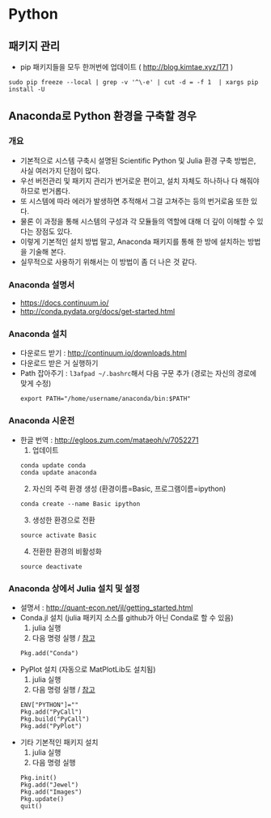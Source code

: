 # Python


## 패키지 관리

* pip 패키지들을 모두 한꺼번에 업데이트 ( http://blog.kimtae.xyz/171 )
```
sudo pip freeze --local | grep -v '^\-e' | cut -d = -f 1  | xargs pip install -U
```



## Anaconda로 Python 환경을 구축할 경우

### 개요
* 기본적으로 시스템 구축시 설명된 Scientific Python 및 Julia 환경 구축 방법은, 사실 여러가지 단점이 많다.
* 우선 버전관리 및 패키지 관리가 번거로운 편이고, 설치 자체도 하나하나 다 해줘야 하므로 번거롭다.
* 또 시스템에 따라 에러가 발생하면 추적해서 그걸 고쳐주는 등의 번거로움 또한 있다.
* 물론 이 과정을 통해 시스템의 구성과 각 모듈들의 역할에 대해 더 깊이 이해할 수 있다는 장점도 있다.
* 이렇게 기본적인 설치 방법 말고, Anaconda 패키지를 통해 한 방에 설치하는 방법을 기술해 본다.
* 실무적으로 사용하기 위해서는 이 방법이 좀 더 나은 것 같다.

### Anaconda 설명서
* https://docs.continuum.io/
* http://conda.pydata.org/docs/get-started.html

### Anaconda 설치
* 다운로드 받기 : http://continuum.io/downloads.html
* 다운로드 받은 거 실행하기
* Path 잡아주기 : `l3afpad ~/.bashrc`해서 다음 구문 추가 (경로는 자신의 경로에 맞게 수정)
     ```
     export PATH="/home/username/anaconda/bin:$PATH"
     ```
### Anaconda 시운전
* 한글 번역 : http://egloos.zum.com/mataeoh/v/7052271
  1. 업데이트
  ```
  conda update conda
  conda update anaconda
  ```
  2. 자신의 주력 환경 생성 (환경이름=Basic, 프로그램이름=ipython)
  ```
  conda create --name Basic ipython
  ```
  3. 생성한 환경으로 전환
  ```
  source activate Basic
  ```
  4. 전환한 환경의 비활성화
  ```
  source deactivate
  ```


### Anaconda 상에서 Julia 설치 및 설정
* 설명서 : http://quant-econ.net/jl/getting_started.html
* Conda.jl 설치 (julia 패키지 소스를 github가 아닌 Conda로 할 수 있음)
  1. julia 실행
  2. 다음 명령 실행 / [참고](https://github.com/Luthaf/Conda.jl)
  ```
  Pkg.add("Conda")
  ```
* PyPlot 설치 (자동으로 MatPlotLib도 설치됨)
  1. julia 실행
  2. 다음 명령 실행 / [참고](https://github.com/stevengj/PyPlot.jl)
  ```
  ENV["PYTHON"]=""
  Pkg.add("PyCall")
  Pkg.build("PyCall")
  Pkg.add("PyPlot")
  ```
* 기타 기본적인 패키지 설치
  1. julia 실행
  2. 다음 명령 실행
  ```
  Pkg.init()
  Pkg.add("Jewel")
  Pkg.add("Images")
  Pkg.update()
  quit()
  ```

